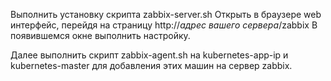 Выполнить установку скрипта zabbix-server.sh
Открыть в браузере web интерфейс, перейдя на страницу http://<i>адрес вашего сервера</i>/zabbix
В появившемся окне выполнить настройку.

Далее выполнить скрипт zabbix-agent.sh на kubernetes-app-ip и kubernetes-master для добавления этих машин на сервер zabbix.

